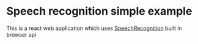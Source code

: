 # Speech recognition simple example

This is a react web application which uses [SpeechRecognition](https://developer.mozilla.org/en-US/docs/Web/API/SpeechRecognition) built in browser api
